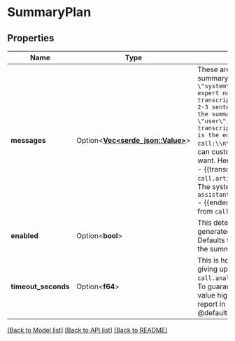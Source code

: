 # SummaryPlan

## Properties

Name | Type | Description | Notes
------------ | ------------- | ------------- | -------------
**messages** | Option<[**Vec<serde_json::Value>**](serde_json::Value.md)> | These are the messages used to generate the summary.  @default: ``` [   {     \"role\": \"system\",     \"content\": \"You are an expert note-taker. You will be given a transcript of a call. Summarize the call in 2-3 sentences. DO NOT return anything except the summary.\"   },   {     \"role\": \"user\",     \"content\": \"Here is the transcript:\\n\\n{{transcript}}\\n\\n. Here is the ended reason of the call:\\n\\n{{endedReason}}\\n\\n\"   } ]```  You can customize by providing any messages you want.  Here are the template variables available: - {{transcript}}: The transcript of the call from `call.artifact.transcript`  - {{systemPrompt}}: The system prompt of the call from `assistant.model.messages[type=system].content`  - {{endedReason}}: The ended reason of the call from `call.endedReason` | [optional]
**enabled** | Option<**bool**> | This determines whether a summary is generated and stored in `call.analysis.summary`. Defaults to true.  Usage: - If you want to disable the summary, set this to false.  @default true | [optional]
**timeout_seconds** | Option<**f64**> | This is how long the request is tried before giving up. When request times out, `call.analysis.summary` will be empty.  Usage: - To guarantee the summary is generated, set this value high. Note, this will delay the end of call report in cases where model is slow to respond.  @default 5 seconds | [optional]

[[Back to Model list]](../README.md#documentation-for-models) [[Back to API list]](../README.md#documentation-for-api-endpoints) [[Back to README]](../README.md)



